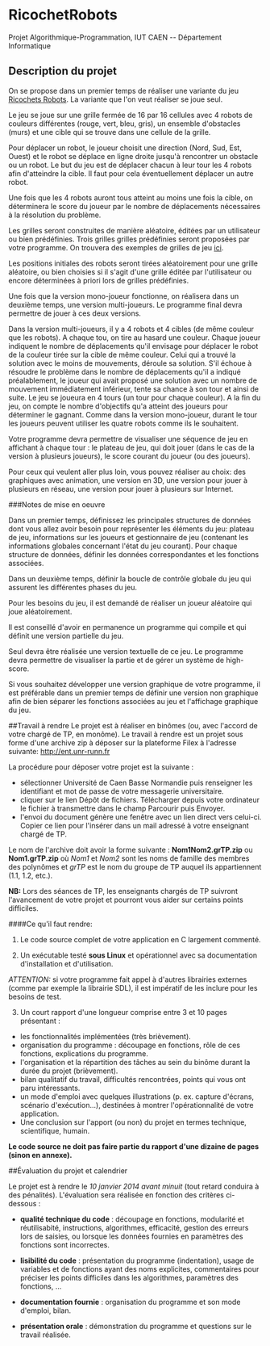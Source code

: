 RicochetRobots
==============

Projet Algorithmique-Programmation, IUT CAEN -- Département Informatique

Description du projet
---------------------

On se propose dans un premier temps de réaliser une variante du jeu [Ricochets Robots](https://fr.wikipedia.org/wiki/Ricochet_Robots}). La variante que l'on veut réaliser se joue seul.

Le jeu se joue sur une grille fermée de 16 par 16 cellules avec 4 robots de couleurs différentes (rouge, vert,
bleu, gris), un ensemble d'obstacles (murs) et une cible qui se trouve dans une cellule de la grille.

Pour déplacer un robot, le joueur choisit une direction (Nord, Sud, Est, Ouest) et le robot se déplace en ligne droite jusqu'à rencontrer un obstacle ou un robot. Le but du jeu est de déplacer chacun à leur tour les 4 robots afin d'atteindre la cible. Il faut pour cela éventuellement déplacer un autre robot.

Une fois que les 4 robots auront tous atteint au moins une fois la cible, on déterminera le score du joueur par le nombre de déplacements nécessaires à la résolution du problème.

Les grilles seront construites de manière aléatoire, éditées par un utilisateur ou bien prédéfinies. 
Trois grilles grilles prédéfinies seront proposées par votre programme. On trouvera des exemples de grilles de jeu [ici](http://jeux.prise2tete.fr/p2t-ricochet/p2t-ricochet.php5).

Les positions initiales des robots seront tirées aléatoirement pour une grille aléatoire, ou bien choisies si il s'agit d'une grille éditée par l'utilisateur ou encore déterminées à priori lors de grilles prédéfinies.

Une fois que la version mono-joueur fonctionne, on réalisera dans un deuxième temps, une version multi-joueurs. Le programme final devra permettre de jouer à ces deux versions.

Dans la version multi-joueurs, il y a 4 robots et 4 cibles (de même couleur que les robots). A chaque tou, on tire au hasard une couleur. Chaque joueur indiquent le nombre de déplacements qu'il envisage pour déplacer le robot de la couleur tirée sur la cible de même couleur. Celui qui a trouvé la solution avec le moins de mouvements, déroule sa solution. S'il échoue à résoudre le problème dans le nombre de déplacements qu'il a indiqué préalablement, le joueur qui avait proposé une solution avec un nombre de mouvement immédiatement inférieur, tente sa chance à son tour et ainsi de suite. Le jeu se joueura en 4 tours (un tour pour chaque couleur). A la fin du jeu, on compte le nombre d'objectifs qu'a atteint des joueurs pour déterminer le gagnant. Comme dans la version mono-joueur, durant le tour les joueurs peuvent utiliser les quatre robots comme ils le souhaitent.

Votre programme devra permettre de visualiser une séquence de jeu en affichant à chaque tour : le plateau de jeu, qui doit jouer (dans le cas de la version à plusieurs joueurs), le score courant du joueur (ou des joueurs).

Pour ceux qui veulent aller plus loin, vous pouvez réaliser au choix: des graphiques avec animation, une version en 3D, une version pour jouer à plusieurs en réseau, une version pour jouer à plusieurs sur Internet.

###Notes de mise en oeuvre

Dans un premier temps, définissez les principales structures de données dont vous allez avoir besoin pour représenter les éléments du jeu: plateau de jeu, informations sur les joueurs et gestionnaire de jeu (contenant les informations globales concernant l'état du jeu courant). Pour chaque structure de données, définir les données correspondantes et les fonctions associées.

Dans un deuxième temps, définir la boucle de contrôle globale du jeu qui assurent les différentes phases du jeu.

Pour les besoins du jeu, il est demandé de réaliser un joueur aléatoire qui joue aléatoirement.

Il est conseillé d'avoir en permanence un programme qui compile et qui définit une version partielle du jeu.

Seul devra être réalisée une version textuelle de ce jeu. Le programme devra permettre de visualiser la partie et de gérer un système de high-score.

Si vous souhaitez développer une version graphique de votre programme, il est préférable dans un premier temps de définir une version non graphique afin de bien séparer les fonctions associées au jeu et l'affichage graphique du jeu.

##Travail à rendre
Le projet est à réaliser en binômes (ou, avec l'accord de votre chargé de TP, en monôme). Le travail à rendre est un projet sous forme d'une archive zip à déposer sur la plateforme Filex à l'adresse suivante:  http://ent.unr-runn.fr

La procédure pour déposer votre projet est la suivante :
* sélectionner Université de Caen Basse Normandie puis renseigner les identifiant et mot de passe de votre messagerie universitaire.
* cliquer sur le lien Dépôt de fichiers. Télécharger depuis votre ordinateur le fichier à transmettre dans le champ Parcourir puis Envoyer. 
* l'envoi du document génère une fenêtre avec un lien direct vers celui-ci. Copier ce lien pour l'insérer dans un mail adressé à votre enseignant chargé de TP. 

Le nom de l'archive doit avoir la forme suivante : __Nom1Nom2.grTP.zip__ ou 
__Nom1.grTP.zip__ où *Nom1* et *Nom2* sont les noms de 
famille des membres des polynômes et *grTP* est le nom du groupe de TP 
auquel ils appartiennent (1.1, 1.2, etc.).

**NB:** Lors des séances de TP, les enseignants chargés de TP suivront l'avancement de votre projet et pourront vous aider sur certains points difficiles.

####Ce qu'il faut rendre:
1. Le code source complet de votre application en C largement commenté.

2. Un exécutable testé **sous Linux** et opérationnel avec sa documentation d'installation et d'utilisation. 

  _ATTENTION:_
si votre programme fait appel à d'autres librairies externes (comme par exemple la librairie SDL), il est impératif de les inclure pour les besoins de test.

3. Un court rapport d'une longueur comprise entre 3 et 10 pages présentant :
 * les fonctionnalités implémentées (très brièvement).
 * organisation du programme : découpage en fonctions, rôle de ces fonctions, explications du programme. 
 * l'organisation et la répartition des tâches au sein du binôme durant la durée du projet (brièvement).
 * bilan qualitatif du travail, difficultés rencontrées, points qui vous ont paru intéressants. 
 * un mode d'emploi avec quelques illustrations (p. ex. capture d'écrans, scénario d'exécution...), destinées à montrer  l'opérationnalité de votre application.
 * Une conclusion sur l'apport (ou non) du projet en termes technique, scientifique, humain.

__Le code source ne doit pas faire partie du rapport d'une dizaine de pages 
(sinon en annexe).__

##Évaluation du projet et calendrier

Le projet est à rendre le _10 janvier 2014 avant minuit_ (tout retard conduira à des pénalités). L'évaluation sera réalisée en fonction  des critères ci-dessous :

* __qualité technique du code__ : découpage en fonctions, modularité et réutilisabité, instructions, algorithmes, efficacité, gestion des erreurs lors de saisies, ou lorsque les données fournies en paramètres des fonctions sont incorrectes.

* __lisibilité du code__ : présentation du programme (indentation), usage de variables et de fonctions ayant des noms explicites, commentaires pour préciser les points difficiles dans les algorithmes, paramètres des fonctions, ...

* __documentation fournie__ : organisation du programme et son mode d'emploi, bilan.

* __présentation orale__ : démonstration du programme et questions sur le travail réalisée.
